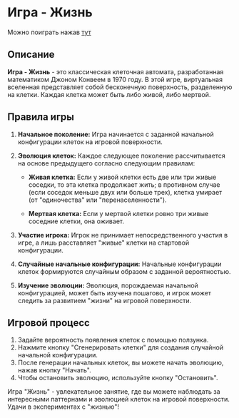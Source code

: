 # Игра - Жизнь

Можно поиграть нажав [тут](https://sonochiwa.github.io/life/)

## Описание

**Игра - Жизнь** - это классическая клеточная автомата, разработанная математиком Джоном Конвеем в 1970 году. В этой игре, виртуальная вселенная представляет собой бесконечную поверхность, разделенную на клетки. Каждая клетка может быть либо живой, либо мертвой.

## Правила игры

1. **Начальное поколение:** Игра начинается с заданной начальной конфигурации клеток на игровой поверхности.

2. **Эволюция клеток:** Каждое следующее поколение рассчитывается на основе предыдущего согласно следующим правилам:

    - **Живая клетка:** Если у живой клетки есть две или три живые соседки, то эта клетка продолжает жить; в противном случае (если соседок меньше двух или больше трех), клетка умирает (от "одиночества" или "перенаселенности").

    - **Мертвая клетка:** Если у мертвой клетки ровно три живые соседние клетки, она оживает.

3. **Участие игрока:** Игрок не принимает непосредственного участия в игре, а лишь расставляет "живые" клетки на стартовой конфигурации.

4. **Случайные начальные конфигурации:** Начальные конфигурации клеток формируются случайным образом с заданной вероятностью.

5. **Изучение эволюции:** Эволюция, порождаемая начальной конфигурацией, может быть изучена пошагово, и игрок может следить за развитием "жизни" на игровой поверхности.

## Игровой процесс

1. Задайте вероятность появления клеток с помощью ползунка.
2. Нажмите кнопку "Сгенерировать клетки" для создания случайной начальной конфигурации.
3. После генерации начальных клеток, вы можете начать эволюцию, нажав кнопку "Начать".
4. Чтобы остановить эволюцию, используйте кнопку "Остановить".

Игра "Жизнь" - увлекательное занятие, где вы можете наблюдать за интересными паттернами и эволюцией клеток на игровой поверхности. Удачи в экспериментах с "жизнью"!
